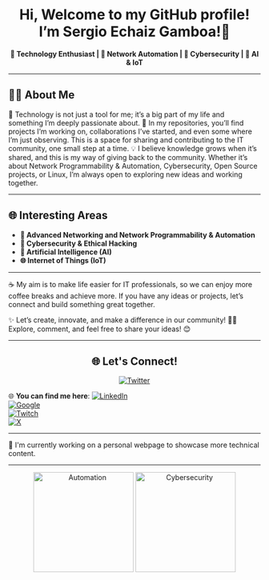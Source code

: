 <h1 align="center">Hi, Welcome to my GitHub profile! I’m Sergio Echaiz Gamboa!👋</h1>
<p align="center">
  <b>🌟 Technology Enthusiast | 🚀 Network Automation | 🔐 Cybersecurity | 🤖 AI & IoT</b>
</p>

---

## 🧑‍💻 About Me
🌟 Technology is not just a tool for me; it’s a big part of my life and something I’m deeply passionate about.
🚀 In my repositories, you’ll find projects I’m working on, collaborations I’ve started, and even some where I’m just observing. This is a space for sharing and contributing to the IT community, one small step at a time.
💡 I believe knowledge grows when it’s shared, and this is my way of giving back to the community. Whether it’s about Network Programmability & Automation, Cybersecurity, Open Source projects, or Linux, I’m always open to exploring new ideas and working together.

---

## 🌐 **Interesting Areas**
- **🚀 Advanced Networking and Network Programmability & Automation**  
- **🔐 Cybersecurity & Ethical Hacking**
- **🤖 Artificial Intelligence (AI)**  
- **🌐 Internet of Things (IoT)**

---

☕ My aim is to make life easier for IT professionals, so we can enjoy more coffee breaks and achieve more. If you have any ideas or projects, let’s connect and build something great together. 

✨ Let’s create, innovate, and make a difference in our community! 👨‍💻 Explore, comment, and feel free to share your ideas! 😊

---

<div align="center">
  <h2>🌐 Let's Connect!</h2>
  <p>
    <a href="https://www.twitter.com/sergio_echaiz">
      <img src="https://img.shields.io/badge/X-Follow-black?style=for-the-badge&logo=twitter" alt="Twitter">
    </a>
  </p>
</div>

🌐 **You can find me here**:
[![LinkedIn](https://img.shields.io/badge/LinkedIn-Connect-blue?style=flat&logo=linkedin)](https://www.linkedin.com/in/sergioechaiz)  
[![Google](https://img.shields.io/badge/YouTube-Subscribe-red?style=flat&logo=youtube)](https://www.youtube.com/@sergioechaiz)  
[![Twitch](https://img.shields.io/badge/Twitch-Watch-purple?style=flat&logo=twitch)](https://www.twitch.tv/sergio_echaiz)  
[![X](https://img.shields.io/badge/X-Follow-black?style=flat&logo=twitter)](https://www.twitter.com/sergio_echaiz)  

---

🌱 I'm currently working on a personal webpage to showcase more technical content.  

---

<div align="center">
  <img src="https://media.giphy.com/media/3o7abKhOpu0NwenH3O/giphy.gif" alt="Automation" width="200"/>
  <img src="https://media.giphy.com/media/3oriO0OEd9QIDdllqo/giphy.gif" alt="Cybersecurity" width="200"/>
</div>

